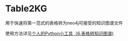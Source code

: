 # Table2KG

用于快速将第一范式的表格转为neo4j可接受的知识图谱文件

使用方法详见[个人的Python小工具（6.表格转知识图谱)](https://zhuanlan.zhihu.com/p/162734263)
